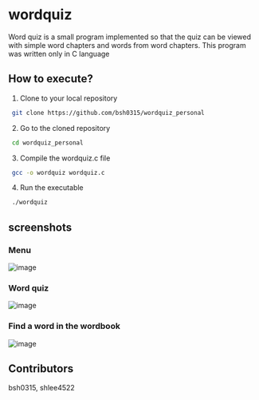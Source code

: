 # wordquiz
Word quiz is a small program implemented so that the quiz can be viewed with simple word chapters and words from word chapters. 
This program was written only in C language

## How to execute?
1. Clone to your local repository
```bash
 git clone https://github.com/bsh0315/wordquiz_personal
```
2. Go to the cloned repository
```bash
 cd wordquiz_personal
```
3. Compile the wordquiz.c file
```bash
 gcc -o wordquiz wordquiz.c
```
4. Run the executable
```bash
 ./wordquiz
```
## screenshots
### Menu
![image](https://github.com/bsh0315/wordquiz_personal/assets/96672629/b320657f-e1e2-4e5a-98f4-d5d0eb4a8615)

### Word quiz
![image](https://github.com/bsh0315/wordquiz_personal/assets/96672629/a0eceffd-20a8-4b47-8d0e-b2062297aec3)

### Find a word in the wordbook
![image](https://github.com/bsh0315/wordquiz_personal/assets/96672629/0c2d2193-4119-477c-9cb6-92ba440e8abf)


## Contributors
bsh0315, shlee4522

